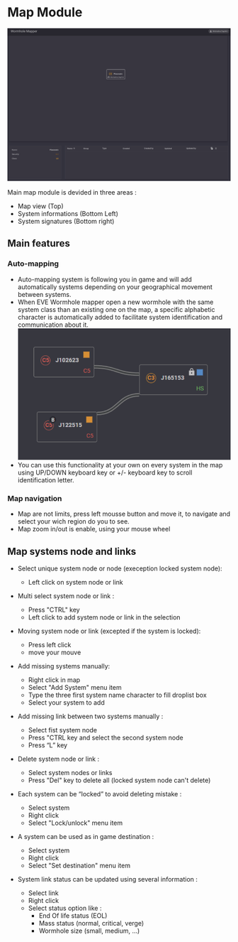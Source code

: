 # Map Module


![Alt text](img/map/all.png)

Main map module is devided in three areas :
  - Map view (Top)
  - System informations (Bottom Left) 
  - System signatures (Bottom right)

## Main features

### Auto-mapping 

- Auto-mapping system is following you in game and will add automatically systems depending on your geographical movement between systems.
- When EVE Wormhole mapper open a new wormhole with the same system class than an existing one on the map, a specific alphabetic character is automatically added to facilitate system identification and communication about it.   
![Alt text](img/map/same_system_type_identifer.png)
- You can use this functionality at your own on every system in the map using UP/DOWN keyboard key or +/- keyboard key to scroll identification letter.

### Map navigation 

- Map are not limits, press left mousse button and move it, to navigate and select your wich region do you to see.
- Map zoom in/out is enable, using your mouse wheel 

## Map systems node and links

- Select unique system node or node (exeception locked system node): 
  - Left click on system node or link

- Multi select system node or link :
    - Press "CTRL" key
    - Left click to add system node or link in the selection


- Moving system node or link (excepted if the system is locked):
    - Press left click
    - move your mouve 


- Add missing systems manually: 
    - Right click in map
    - Select "Add System" menu item
    - Type the three first system name character to fill droplist box
    - Select your system to add

- Add missing link between two systems manually : 
    - Select fist system node
    - Press "CTRL key and select the second system node
    - Press “L” key

- Delete system node or link :
    - Select system nodes or links
    - Press "Del" key to delete all (locked system node can't delete)

- Each system can be “locked” to avoid deleting mistake :
    - Select system
    - Right click 
    - Select "Lock/unlock" menu item

- A system can be used as in game destination :
    - Select system
    - Right click
    - Select "Set destination" menu item
    
- System link status can be updated using several information :
    - Select link
    - Right click 
    - Select status option like :
        - End Of life status (EOL)
        - Mass status (normal, critical, verge)
        - Wormhole size (small, medium, …)
